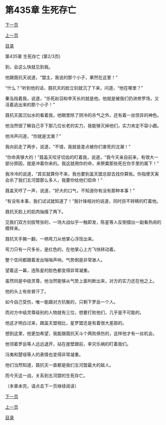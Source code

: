 <h1>第435章    生死存亡</h1>
            <div><p><a href="./1304_%E7%AC%AC435%E7%AB%A0_%E7%94%9F%E6%AD%BB%E5%AD%98%E4%BA%A1.md">下一页</a></p><p><a href="./1302_%E7%AC%AC435%E7%AB%A0_%E7%94%9F%E6%AD%BB%E5%AD%98%E4%BA%A1.md">上一页</a></p><p><a href="../">目录</a></p></div>
            <div><p>第435章    生死存亡 (第2/3页)</p><p>到，会这么快就见到我。</p><p>他跟聂抗天说道，“盟主，我说的那个小子，果然在这里！”</p><p>“什么？”听到他的话，聂抗天的脸立刻就沉了下来，问道，“他在哪里？”</p><p>秦泓指着我，说道，“杀死赵羽和李天长的就是他。他就是被我们扔进修罗场，又活着逃出来的那个小子！”</p><p>聂抗天面沉似水的看着我，他眼里除了阴冷的杀气之外，还有着一丝惊异的神色。</p><p>他当然很了解自己手下那几位长老的实力，我能够灭掉他们，实力肯定不容小觑。</p><p>他冷声问道，“你就是沈潮？”</p><p>我向前走了两步，说道，“不错，我就是差点被你们害死的沈潮！”</p><p>“你命真够大的！”聂盖天咬牙切齿的盯着我，说道，“我今天亲自前来，有很大一部分原因，就是冲着你来的。我这就用你的命，来祭奠那些死在你手里的属下！”</p><p>我冷冷的说道，“其实就算你不来，我也要到盖天盟总部去找你算账。你指使天寅会杀了我们五河盟那么多人，我要你给他们偿命！”</p><p>聂盖天哼了一声，说道，“好大的口气，不知道你有没有那种本事！”</p><p>“有没有本事，我们试试就知道了！”我针锋相对的说道，同时目不转睛的盯着他。</p><p>聂抗天脸上的肌肉抽搐了两下。</p><p>见我们双方剑拔弩张的，一场大战似乎一触即发，陈星等人反倒摆出一副看热闹的模样来。</p><p>聂抗天手腕一翻，一柄弯刀从他掌心浮现出来。</p><p>弯刀只有一尺多长，是红色的，在他掌心上方飞快转动着。</p><p>整个空间都跟着发出嗡嗡声响，气势倒是非常骇人。</p><p>望着这一幕，连陈星的脸色都变得异常凝重。</p><p>虽然同是中级灵尊，他当然能够从气势上面判断出来，对方的实力还在他之上。</p><p>他的头上有些冒汗了。</p><p>如今自己受伤，唯一能跟对方抗衡的，只剩下罗岳一个人。</p><p>而对方中级灵尊级别的人物就有三位，想要打败他们，几乎是不可能的。</p><p>他这才明白过来，跟盖天盟相比，星罗盟还是有着很大差距的。</p><p>想到这里，他更加希望，我能跟聂抗天斗个两败俱伤的，这样他才有一丝机会。</p><p>他领着罗岳等人远远退开，站在崖壁跟前，幸灾乐祸的盯着我们。</p><p>冯夷和楚瑶等人的表情也变得非常凝重。</p><p>他们当然知道，聂抗天一直都是我们五河盟最大的敌人。</p><p>而今天这一战，关系到五河盟的生死存亡。</p><p>（本章未完，请点击下一页继续阅读）</p></div>
            <div><p><a href="./1304_%E7%AC%AC435%E7%AB%A0_%E7%94%9F%E6%AD%BB%E5%AD%98%E4%BA%A1.md">下一页</a></p><p><a href="./1302_%E7%AC%AC435%E7%AB%A0_%E7%94%9F%E6%AD%BB%E5%AD%98%E4%BA%A1.md">上一页</a></p><p><a href="../">目录</a></p></div>
